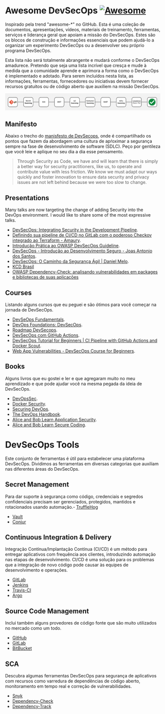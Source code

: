 # Awesome DevSecOps   [![Awesome](https://cdn.rawgit.com/sindresorhus/awesome/d7305f38d29fed78fa85652e3a63e154dd8e8829/media/badge.svg)](https://github.com/sindresorhus/awesome)

Inspirado pela trend "awesome-*" no GitHub. Esta é uma coleção de documentos, apresentações, vídeos, materiais de treinamento, ferramentas, serviços e liderança geral que apoiam a missão do DevSecOps. Estes são os blocos de construção e informações essenciais que podem ajudá-lo a organizar um experimento DevSecOps ou a desenvolver seu próprio programa DevSecOps.

Esta lista não será totalmente abrangente e mudará conforme o DevSecOps amadurece. Pretendo que seja uma lista incrível que cresça e mude à medida que a comunidade aprende e aprimora a forma como o DevSecOps é implementado e adotado. Para serem incluídos nesta lista, as informações, ferramentas, fornecedores ou iniciativas devem fornecer recursos gratuitos ou de código aberto que auxiliem na missão DevSecOps. 

![image.png](https://github.com/amaurybsouza/automate-devsecops/blob/main/images/image.png)

## Manifesto
Abaixo o trecho do [manisfesto de DevSecops](https://www.devsecops.org/), onde é compartilhado os pontos que fazem da abordagem uma cultura de apŕoximar a segurança sempre na fase de desenvolvimento de software (SDLC). Peço por gentileza que você leie e aplique no seu dia a dia esse pensamento.

> Through Security as Code, we have and will learn that there is simply a better way for security practitioners, like us, to operate and contribute value with less friction. We know we must adapt our ways quickly and foster innovation to ensure data security and privacy issues are not left behind because we were too slow to change.

## Presentations
Many talks are now targeting the change of adding Security into the DevOps environment. I would like to share some of the most expressive talks.

- [DevSecOps: Integrating Security in the Development Pipeline](https://www.youtube.com/watch?v=Rtk5zDiPzpA).
- [Definindo sua pipeline de CI/CD no GitLab com o poderoso Checkov integrado ao Terraform - Amaury](https://www.youtube.com/watch?v=9QVWHMEdR4U&t=14s).
- [Introdução Prática ao OWASP DevSecOps Guideline](https://www.youtube.com/watch?v=fLdNYmI7oAc).
- [DevSecOps - Introdução ao Desenvolvimento Seguro - Joas Antonio dos Santos](https://www.youtube.com/watch?v=GXpDn4AwveM).
- [DevSecOps: O Caminho da Segurança Ágil | Daniel Melo](https://www.youtube.com/watch?v=mod7ip-rkHY).
- [KCD Brasil](https://www.youtube.com/@KCD_Brazil)
- [OWASP Dependency-Check: analisando vulnerabilidades em packages e bibliotecas de suas aplicações](https://www.youtube.com/watch?v=zna1gDpKOCo)

## Courses
Listando alguns cursos que eu peguei e são ótimos para você começar na jornada de DevSecOps.
- [DevSeOps Fundamentals](https://www.udemy.com/course/devsecops-fundamentals/learn/lecture/32105618#overview).
- [DevOps Foundations: DevSecOps](https://www.linkedin.com/learning/devops-foundations-devsecops-17416896).
- [Roadmap DevSecops](https://roadmap.sh/r/devsecops-88a05).
- [DevSecOps com GitHub Actions](https://www.udemy.com/course/devsecops-com-github-actions/learn/lecture/48433533#overview).
- [DevSecOps Tutorial for Beginners | CI Pipeline with GitHub Actions and Docker Scout](https://www.youtube.com/watch?v=gLJdrXPn0ns).
- [Web App Vulnerabilities - DevSecOps Course for Beginners](https://www.youtube.com/watch?v=F5KJVuii0Yw).

## Books
Alguns livros que eu gostei e ler e que agregaram muito no meu aprendizado e que pode ajudar você na mesma pegada da ideia de DevSecOps.
- [DevOpsSec](https://www.oreilly.com/library/view/devopssec/9781491971413/).
- [Docker Security](https://binarymist.io/publication/docker-security/).
- [Securing DevOps](https://www.manning.com/books/securing-devops?a_aid=securingdevops&a_bid=1353bcd8).
- [The DevOps Handbook](https://www.oreilly.com/library/view/the-devops-handbook/9781457191381/).
- [Alice and Bob Learn Application Security](https://www.amazon.com.br/Alice-Bob-Learn-Application-Security/dp/1119687357/ref=tmm_pap_swatch_0#averageCustomerReviewsAnchor).
- [Alice and Bob Learn Secure Coding](https://www.amazon.com.br/Alice-Bob-Learn-Secure-Coding/dp/1394171706/ref=pd_bxgy_thbs_d_sccl_1/133-7210045-6726819?pd_rd_w=dZllK&content-id=amzn1.sym.ea5263f5-901f-4a74-9b73-3fc0e530788d&pf_rd_p=ea5263f5-901f-4a74-9b73-3fc0e530788d&pf_rd_r=42R8W831PCXY7HMCM0BV&pd_rd_wg=b11TK&pd_rd_r=e61aa667-0659-469a-b7a0-7f687cd26f91&pd_rd_i=1394171706&psc=1).

# DevSecOps Tools
Este conjunto de ferramentas é útil para estabelecer uma plataforma DevSecOps. Dividimos as ferramentas em diversas categorias que auxiliam nas diferentes áreas do DevSecOps.

## Secret Management
Para dar suporte à segurança como código, credenciais e segredos confidenciais precisam ser gerenciados, protegidos, mantidos e rotacionados usando automação.- [TruffleHog](https://github.com/trufflesecurity/trufflehog)
- [Vault](https://www.hashicorp.com/pt/products/vault)
- [Conjur](https://www.conjur.org/use-cases/ci-cd-pipelines/)

## Continuous Integration & Delivery
Integração Contínua/Implantação Contínua (CI/CD) é um método para entregar aplicativos com frequência aos clientes, introduzindo automação nas etapas de desenvolvimento. CI/CD é uma solução para os problemas que a integração de novo código pode causar às equipes de desenvolvimento e operações.
- [GitLab](https://about.gitlab.com) 
- [Jenkins](http://jenkins-ci.org/)
- [Travis-CI](https://www.travis-ci.com/)
- [Argo](https://argoproj.github.io/)

## Source Code Management
Inclui também alguns provedores de código fonte que são muito utilizados no mercado como um todo.
- [GitHub](https://github.com/)
- [GitLab](https://about.gitlab.com)
- [BitBucket](https://bitbucket.org/product/)

## SCA
Descubra algumas ferramentas DevSecOps para segurança de aplicativos com recursos como varredura de dependências de código aberto, monitoramento em tempo real e correção de vulnerabilidades.
- [Snyk](https://snyk.io/pt-BR/)
- [Dependency-Check](https://github-com.translate.goog/dependency-check/DependencyCheck?_x_tr_sl=en&_x_tr_tl=pt&_x_tr_hl=pt&_x_tr_pto=tc)
- [Dependency-Track](https://github.com/DependencyTrack/dependency-track)